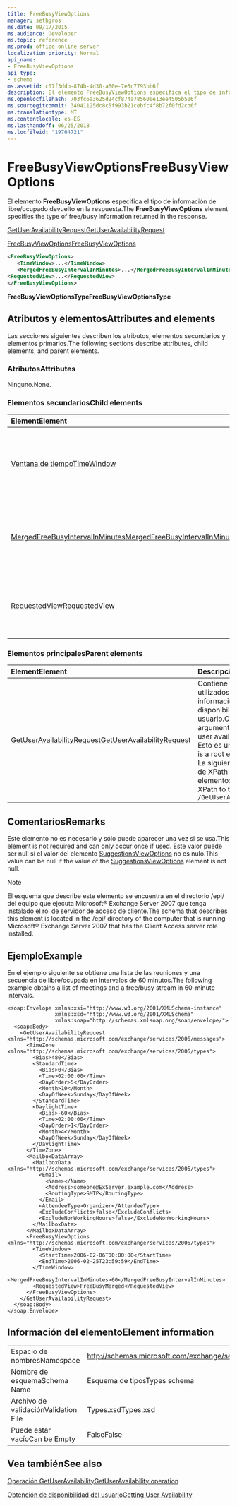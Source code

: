 ```yaml
---
title: FreeBusyViewOptions
manager: sethgros
ms.date: 09/17/2015
ms.audience: Developer
ms.topic: reference
ms.prod: office-online-server
localization_priority: Normal
api_name:
- FreeBusyViewOptions
api_type:
- schema
ms.assetid: c07f3ddb-874b-4d30-a60e-7e5c7793bb6f
description: El elemento FreeBusyViewOptions especifica el tipo de información de libre/ocupado devuelto en la respuesta.
ms.openlocfilehash: 703fc6a3625d24cf874a785600e13ee4505b506f
ms.sourcegitcommit: 34041125dc8c5f993b21cebfc4f8b72f0fd2cb6f
ms.translationtype: MT
ms.contentlocale: es-ES
ms.lasthandoff: 06/25/2018
ms.locfileid: "19764721"
---
```

# <a name="freebusyviewoptions"></a><span data-ttu-id="5bee4-103">FreeBusyViewOptions</span><span class="sxs-lookup"><span data-stu-id="5bee4-103">FreeBusyViewOptions</span></span>

<span data-ttu-id="5bee4-104">El elemento **FreeBusyViewOptions** especifica el tipo de información de libre/ocupado devuelto en la respuesta.</span><span class="sxs-lookup"><span data-stu-id="5bee4-104">The **FreeBusyViewOptions** element specifies the type of free/busy information returned in the response.</span></span> 
  
[<span data-ttu-id="5bee4-105">GetUserAvailabilityRequest</span><span class="sxs-lookup"><span data-stu-id="5bee4-105">GetUserAvailabilityRequest</span></span>](getuseravailabilityrequest.md)
  
[<span data-ttu-id="5bee4-106">FreeBusyViewOptions</span><span class="sxs-lookup"><span data-stu-id="5bee4-106">FreeBusyViewOptions</span></span>](freebusyviewoptions.md)
  
```xml
<FreeBusyViewOptions>
   <TimeWindow>...</TimeWindow>
   <MergedFreeBusyIntervalInMinutes>...</MergedFreeBusyIntervalInMinutes>
<RequestedView>...</RequestedView>
</FreeBusyViewOptions>

```

 <span data-ttu-id="5bee4-107">**FreeBusyViewOptionsType**</span><span class="sxs-lookup"><span data-stu-id="5bee4-107">**FreeBusyViewOptionsType**</span></span>
## <a name="attributes-and-elements"></a><span data-ttu-id="5bee4-108">Atributos y elementos</span><span class="sxs-lookup"><span data-stu-id="5bee4-108">Attributes and elements</span></span>

<span data-ttu-id="5bee4-109">Las secciones siguientes describen los atributos, elementos secundarios y elementos primarios.</span><span class="sxs-lookup"><span data-stu-id="5bee4-109">The following sections describe attributes, child elements, and parent elements.</span></span>
  
### <a name="attributes"></a><span data-ttu-id="5bee4-110">Atributos</span><span class="sxs-lookup"><span data-stu-id="5bee4-110">Attributes</span></span>

<span data-ttu-id="5bee4-111">Ninguno.</span><span class="sxs-lookup"><span data-stu-id="5bee4-111">None.</span></span>
  
### <a name="child-elements"></a><span data-ttu-id="5bee4-112">Elementos secundarios</span><span class="sxs-lookup"><span data-stu-id="5bee4-112">Child elements</span></span>

|<span data-ttu-id="5bee4-113">**Element**</span><span class="sxs-lookup"><span data-stu-id="5bee4-113">**Element**</span></span>|<span data-ttu-id="5bee4-114">**Descripción**</span><span class="sxs-lookup"><span data-stu-id="5bee4-114">**Description**</span></span>|
|:-----|:-----|
|[<span data-ttu-id="5bee4-115">Ventana de tiempo</span><span class="sxs-lookup"><span data-stu-id="5bee4-115">TimeWindow</span></span>](timewindow.md) <br/> |<span data-ttu-id="5bee4-116">Identifica el intervalo de tiempo de consulta para la información de disponibilidad del usuario.</span><span class="sxs-lookup"><span data-stu-id="5bee4-116">Identifies the time span queried for the user availability information.</span></span>  <br/> |
|[<span data-ttu-id="5bee4-117">MergedFreeBusyIntervalInMinutes</span><span class="sxs-lookup"><span data-stu-id="5bee4-117">MergedFreeBusyIntervalInMinutes</span></span>](mergedfreebusyintervalinminutes.md) <br/> |<span data-ttu-id="5bee4-118">Representa la diferencia de tiempo entre dos ranuras sucesivos en la vista **FreeBusyMerged** .</span><span class="sxs-lookup"><span data-stu-id="5bee4-118">Represents the time difference between two successive slots in the **FreeBusyMerged** view.</span></span>  <br/> |
|[<span data-ttu-id="5bee4-119">RequestedView</span><span class="sxs-lookup"><span data-stu-id="5bee4-119">RequestedView</span></span>](requestedview.md) <br/> |<span data-ttu-id="5bee4-120">Define el tipo de información del calendario que solicita un cliente.</span><span class="sxs-lookup"><span data-stu-id="5bee4-120">Defines the type of calendar information that a client requests.</span></span>  <br/> |
   
### <a name="parent-elements"></a><span data-ttu-id="5bee4-121">Elementos principales</span><span class="sxs-lookup"><span data-stu-id="5bee4-121">Parent elements</span></span>

|<span data-ttu-id="5bee4-122">**Element**</span><span class="sxs-lookup"><span data-stu-id="5bee4-122">**Element**</span></span>|<span data-ttu-id="5bee4-123">**Descripción**</span><span class="sxs-lookup"><span data-stu-id="5bee4-123">**Description**</span></span>|
|:-----|:-----|
|[<span data-ttu-id="5bee4-124">GetUserAvailabilityRequest</span><span class="sxs-lookup"><span data-stu-id="5bee4-124">GetUserAvailabilityRequest</span></span>](getuseravailabilityrequest.md) <br/> |<span data-ttu-id="5bee4-125">Contiene los argumentos utilizados para obtener información de disponibilidad del usuario.</span><span class="sxs-lookup"><span data-stu-id="5bee4-125">Contains the arguments used to obtain user availability information.</span></span> <span data-ttu-id="5bee4-126">Esto es un elemento raíz.</span><span class="sxs-lookup"><span data-stu-id="5bee4-126">This is a root element.</span></span>  <br/> <span data-ttu-id="5bee4-127">La siguiente es la expresión de XPath para este elemento:</span><span class="sxs-lookup"><span data-stu-id="5bee4-127">The following is the XPath to this element:</span></span>  <br/>  `/GetUserAvailabilityRequest` <br/> |
   
## <a name="remarks"></a><span data-ttu-id="5bee4-128">Comentarios</span><span class="sxs-lookup"><span data-stu-id="5bee4-128">Remarks</span></span>

<span data-ttu-id="5bee4-129">Este elemento no es necesario y sólo puede aparecer una vez si se usa.</span><span class="sxs-lookup"><span data-stu-id="5bee4-129">This element is not required and can only occur once if used.</span></span> <span data-ttu-id="5bee4-130">Este valor puede ser null si el valor del elemento [SuggestionsViewOptions](suggestionsviewoptions.md) no es nulo.</span><span class="sxs-lookup"><span data-stu-id="5bee4-130">This value can be null if the value of the [SuggestionsViewOptions](suggestionsviewoptions.md) element is not null.</span></span> 
  
> [!NOTE]
> <span data-ttu-id="5bee4-131">El esquema que describe este elemento se encuentra en el directorio /epi/ del equipo que ejecuta Microsoft® Exchange Server 2007 que tenga instalado el rol de servidor de acceso de cliente.</span><span class="sxs-lookup"><span data-stu-id="5bee4-131">The schema that describes this element is located in the /epi/ directory of the computer that is running Microsoft® Exchange Server 2007 that has the Client Access server role installed.</span></span> 
  
## <a name="example"></a><span data-ttu-id="5bee4-132">Ejemplo</span><span class="sxs-lookup"><span data-stu-id="5bee4-132">Example</span></span>

<span data-ttu-id="5bee4-133">En el ejemplo siguiente se obtiene una lista de las reuniones y una secuencia de libre/ocupada en intervalos de 60 minutos.</span><span class="sxs-lookup"><span data-stu-id="5bee4-133">The following example obtains a list of meetings and a free/busy stream in 60-minute intervals.</span></span>
  
```
<soap:Envelope xmlns:xsi="http://www.w3.org/2001/XMLSchema-instance" 
               xmlns:xsd="http://www.w3.org/2001/XMLSchema" 
               xmlns:soap="http://schemas.xmlsoap.org/soap/envelope/">
  <soap:Body>
    <GetUserAvailabilityRequest xmlns="http://schemas.microsoft.com/exchange/services/2006/messages">
      <TimeZone xmlns="http://schemas.microsoft.com/exchange/services/2006/types">
        <Bias>480</Bias>
        <StandardTime>
          <Bias>0</Bias>
          <Time>02:00:00</Time>
          <DayOrder>5</DayOrder>
          <Month>10</Month>
          <DayOfWeek>Sunday</DayOfWeek>
        </StandardTime>
        <DaylightTime>
          <Bias>-60</Bias>
          <Time>02:00:00</Time>
          <DayOrder>1</DayOrder>
          <Month>4</Month>
          <DayOfWeek>Sunday</DayOfWeek>
        </DaylightTime>
      </TimeZone>
      <MailboxDataArray>
        <MailboxData xmlns="http://schemas.microsoft.com/exchange/services/2006/types">
          <Email>
            <Name></Name>
            <Address>someone@ExServer.example.com</Address>
            <RoutingType>SMTP</RoutingType>
          </Email>
          <AttendeeType>Organizer</AttendeeType>
          <ExcludeConflicts>false</ExcludeConflicts>
          <ExcludeNonWorkingHours>false</ExcludeNonWorkingHours>
        </MailboxData>
      </MailboxDataArray>
      <FreeBusyViewOptions xmlns="http://schemas.microsoft.com/exchange/services/2006/types">
        <TimeWindow>
          <StartTime>2006-02-06T00:00:00</StartTime>
          <EndTime>2006-02-25T23:59:59</EndTime>
        </TimeWindow>
        <MergedFreeBusyIntervalInMinutes>60</MergedFreeBusyIntervalInMinutes>
        <RequestedView>FreeBusyMerged</RequestedView>
      </FreeBusyViewOptions>
    </GetUserAvailabilityRequest>
  </soap:Body>
</soap:Envelope>
```

## <a name="element-information"></a><span data-ttu-id="5bee4-134">Información del elemento</span><span class="sxs-lookup"><span data-stu-id="5bee4-134">Element information</span></span>

|||
|:-----|:-----|
|<span data-ttu-id="5bee4-135">Espacio de nombres</span><span class="sxs-lookup"><span data-stu-id="5bee4-135">Namespace</span></span>  <br/> |http://schemas.microsoft.com/exchange/services/2006/types  <br/> |
|<span data-ttu-id="5bee4-136">Nombre de esquema</span><span class="sxs-lookup"><span data-stu-id="5bee4-136">Schema Name</span></span>  <br/> |<span data-ttu-id="5bee4-137">Esquema de tipos</span><span class="sxs-lookup"><span data-stu-id="5bee4-137">Types schema</span></span>  <br/> |
|<span data-ttu-id="5bee4-138">Archivo de validación</span><span class="sxs-lookup"><span data-stu-id="5bee4-138">Validation File</span></span>  <br/> |<span data-ttu-id="5bee4-139">Types.xsd</span><span class="sxs-lookup"><span data-stu-id="5bee4-139">Types.xsd</span></span>  <br/> |
|<span data-ttu-id="5bee4-140">Puede estar vacío</span><span class="sxs-lookup"><span data-stu-id="5bee4-140">Can be Empty</span></span>  <br/> |<span data-ttu-id="5bee4-141">False</span><span class="sxs-lookup"><span data-stu-id="5bee4-141">False</span></span>  <br/> |
   
## <a name="see-also"></a><span data-ttu-id="5bee4-142">Vea también</span><span class="sxs-lookup"><span data-stu-id="5bee4-142">See also</span></span>



[<span data-ttu-id="5bee4-143">Operación GetUserAvailability</span><span class="sxs-lookup"><span data-stu-id="5bee4-143">GetUserAvailability operation</span></span>](getuseravailability-operation.md)


[<span data-ttu-id="5bee4-144">Obtención de disponibilidad del usuario</span><span class="sxs-lookup"><span data-stu-id="5bee4-144">Getting User Availability</span></span>](http://msdn.microsoft.com/library/d4133fcb-9b0f-4e6b-aadf-a389da83516a%28Office.15%29.aspx)

